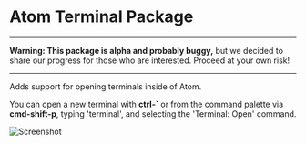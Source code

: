 # Atom Terminal Package

----

**Warning: This package is alpha and probably buggy,** but we decided to share
our progress for those who are interested. Proceed at your own risk!

-----

Adds support for opening terminals inside of Atom.

You can open a new terminal with **ctrl-`** or from the command palette
via **cmd-shift-p**, typing 'terminal', and selecting the 'Terminal: Open' command.

![Screenshot](https://f.cloud.github.com/assets/1789/2288483/604662ae-9ffa-11e3-933e-813279d5a40e.png)
